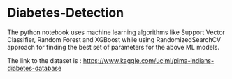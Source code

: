 # Diabetes-Detection
The python notebook uses machine learning algorithms like Support Vector Classifier, Random Forest and 
XGBoost while using RandomizedSearchCV approach for finding the best set of parameters for the above ML models. 


The link to the dataset is : https://www.kaggle.com/uciml/pima-indians-diabetes-database
